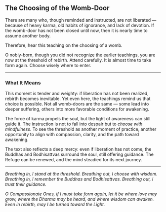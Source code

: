 ## The Choosing of the Womb-Door

There are many who, though reminded and instructed, are not liberated — because of heavy karma, old habits of ignorance, and lack of devotion. If the womb-door has not been closed until now, then it is nearly time to assume another body.

Therefore, hear this teaching on the choosing of a womb.

O nobly-born, though you did not recognize the earlier teachings, you are now at the threshold of rebirth. Attend carefully. It is almost time to take form again. Choose wisely where to enter.

---

### What It Means

This moment is tender and weighty: if liberation has not been realized, rebirth becomes inevitable. Yet even here, the teachings remind us that choice is possible. Not all womb-doors are the same — some lead into deeper suffering, others into more favorable conditions for awakening.

The force of karma propels the soul, but the light of awareness can still guide it. The instruction is not to fall into despair but to *choose with mindfulness*. To see the threshold as another moment of practice, another opportunity to align with compassion, clarity, and the path toward awakening.

The text also reflects a deep mercy: even if liberation has not come, the Buddhas and Bodhisattvas surround the soul, still offering guidance. The Refuge can be renewed, and the mind steadied for its next journey.

---

*Breathing in, I stand at the threshold.
Breathing out, I choose with wisdom.
Breathing in, I remember the Buddhas and Bodhisattvas.
Breathing out, I trust their guidance.*

*O Compassionate Ones,
if I must take form again,
let it be where love may grow,
where the Dharma may be heard,
and where wisdom can awaken.
Even in rebirth,
may I be turned toward the Light.*

